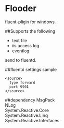 # Flooder
fluent-pligin for windows.

##Supports the following
* text file  
* iis access log  
* eventlog  

send to fluentd.  

##fluentd settings sample
```
<source>
  type forward
  port 9901
</source>
```

##dependency
MsgPack  
NLog  
System.Reactive.Core  
System.Reactive.Linq  
System.Reactive.Interfaces  
